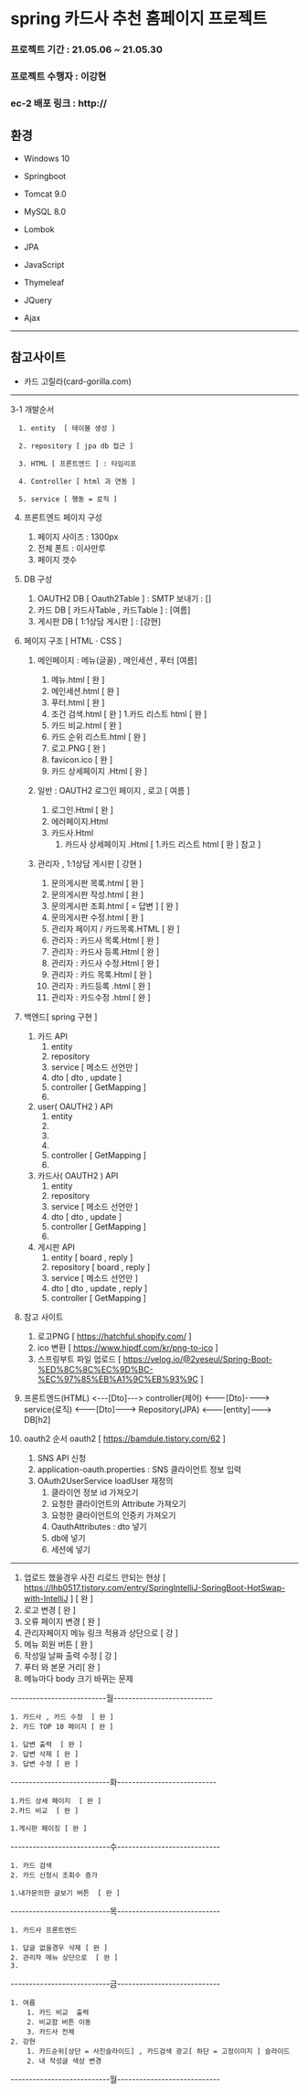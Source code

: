 # spring 카드사 추천 홈페이지 프로젝트

### 프로젝트 기간 : 21.05.06 ~ 21.05.30 

### 프로젝트 수행자 : 이강현

### ec-2 배포 링크 : http://
      
###   

## 환경

- Windows 10

- Springboot

- Tomcat 9.0

- MySQL 8.0

- Lombok

- JPA

- JavaScript

- Thymeleaf

- JQuery

- Ajax

--------------------
## 참고사이트

- 카드 고릴라(card-gorilla.com)

--------------------------

3-1 개발순서 

      1. entity  [ 테이블 생성 ]

      2. repository [ jpa db 접근 ] 

      3. HTML [ 프론트엔드 ] : 타임리프

      4. Controller [ html 과 연동 ] 

      5. service [ 행동 = 로직 ] 

4. 프론트엔드 페이지 구성
      1. 페이지 사이즈 : 1300px
      2. 전체 폰트 : 이사만루
      3. 페이지 갯수 
                 
5. DB 구성 
      1. OAUTH2 DB [ Oauth2Table ] : SMTP 보내기  : [] 
      2. 카드 DB   [ 카드사Table , 카드Table ]   : [여름]
      3. 게시판 DB [ 1:1상담 게시판 ]          : [강현]
      
6. 페이지 구조 [ HTML · CSS ]
      1. 메인페이지 : 메뉴(글꼴) , 메인세션 , 푸터 [여름]
            1. 메뉴.html [ 완 ]
            2. 메인세션.html [ 완 ]
            3. 푸터.html [ 완 ]
            5. 조건 검색.html  [ 완 ]
                  1.카드 리스트 html [ 완 ]
            7. 카드 비교.html  [ 완 ]
            8. 카드 순위 리스트.html [ 완 ]
            9. 로고.PNG [ 완 ]
            10. favicon.ico [ 완 ]
            11. 카드 상세페이지 .Html [ 완 ]
      2. 일반 : OAUTH2 로그인 페이지 , 로고 [ 여름 ]
            1. 로그인.Html [ 완 ]
            2. 에러페이지.Html
            3. 카드사.Html 
                  1. 카드사 상세페이지 .Html [ 1.카드 리스트 html [ 완 ] 참고 ]     
                
      4. 관리자 ,  1:1상담 게시판 [ 강현 ]
            1. 문의게시판 목록.html [ 완 ]
            2. 문의게시판 작성.html [ 완 ]
            3. 문의게시판 조회.html [ = 답변 ]  [ 완 ]
            4. 문의게시판 수정.html [ 완 ]
            5. 관리자 페이지 / 카드목록.HTML [ 완 ] 
            6. 관리자 : 카드사 목록.Html [ 완 ]
            7. 관리자 : 카드사 등록.Html  [ 완 ]
            8. 관리자 : 카드사 수정.Html [ 완 ]
            9. 관리자 : 카드 목록.Html  [ 완 ]
            10. 관리자 : 카드등록 .html [ 완 ]
            11. 관리자 : 카드수정 .html [ 완 ]

            
7. 백엔드[ spring 구현 ] 
      1. 카드 API
            1. entity
            2. repository
            3. service [ 메소드 선언만 ]
            4. dto [ dto , update ] 
            5. controller [ GetMapping ]  
            6. 
      2. user( OAUTH2 ) API
            1. entity
            2. 
            3. 
            4. 
            5. controller [ GetMapping ]  
            6. 
      3. 카드사( OAUTH2 ) API
            1. entity
            2. repository
            3. service [ 메소드 선언만 ]
            4. dto [ dto , update ] 
            5. controller [ GetMapping ]  
            6. 
      4. 게시판 API
            1. entity [ board , reply ] 
            2. repository [ board , reply ] 
            3. service [ 메소드 선언만 ]
            4. dto [ dto , update , reply ] 
            5. controller [ GetMapping ]  
           
           
8. 참고 사이트 
      1. 로고PNG  [ https://hatchful.shopify.com/ ]
      2. ico 변환 [ https://www.hipdf.com/kr/png-to-ico ]
      3. 스프링부트 파일 업로드 [ https://velog.io/@2yeseul/Spring-Boot-%ED%8C%8C%EC%9D%BC-%EC%97%85%EB%A1%9C%EB%93%9C ]


9. 프론트엔드(HTML) <---[Dto]---> controller(제어) <---[Dto]----> service(로직)  <---[Dto]---> Repository(JPA) <---[entity]---> DB[h2]


10. oauth2 순서  oauth2  [ https://bamdule.tistory.com/62 ]
	1. SNS API 신청 
	2. application-oauth.properties : SNS 클라이언트 정보 입력 
	3. OAuth2UserService
		loadUser 재정의 
		1. 클라이언 정보 id 가져오기
		2. 요청한 클라이언트의 Attribute 가져오기
		3. 요청한 클라이언트의 인증키 가져오기 
 		4. OauthAttributes :  dto 넣기 
		6. db에 넣기 		
		7. 세션에 넣기 


------------------------------------------------------------------------------------------

1. 업로드 했을경우 사진 리로드 안되는 현상  [ https://lhb0517.tistory.com/entry/SpringIntelliJ-SpringBoot-HotSwap-with-IntelliJ ] [ 완 ] 
2. 로고 변경 [ 완 ] 
3. 오류 페이지 변경 [ 완 ] 
4. 관리자페이지 메뉴 링크 적용과 상단으로  [ 강 ] 
5. 메뉴 회원 버튼 [ 완 ] 
6. 작성일 날짜 출력 수정 [ 강 ] 
7. 푸터 와 본문 거리[ 완 ] 
8. 메뉴마다 body 크기 바뀌는 문제 


--------------------------월---------------------------
	
	1. 카드사 , 카드 수정 	[ 완 ]
	2. 카드 TOP 10 페이지 [ 완 ]

	1. 답변 출력  [ 완 ]
	2. 답변 삭제 [ 완 ]
	3. 답변 수정 [ 완 ]

---------------------------화---------------------------

	1.카드 상세 페이지  [ 완 ]
	2.카드 비교  [ 완 ] 

	1.게시판 페이징 [ 완 ] 
	
	
---------------------------수----------------------------

	1. 카드 검색 
	2. 카드 신청시 조회수 증가

	1.내가문의한 글보기 버튼  [ 완 ] 

---------------------------목----------------------------

	1. 카드사 프론트엔드

	1. 답글 없을경우 삭제 [ 완 ] 
	2. 관리자 메뉴 상단으로  [ 완 ] 
	3. 

---------------------------금----------------------------

	1. 여름 
		1. 카드 비교  출력 
		2. 비교함 버튼 이동 
		3. 카드사 전체 
	2. 강현
		1. 카드순위[상단 = 사진슬라이드] , 카드검색 광고[ 하단 = 고정이미지 ] 슬라이드 
		2. 내 작성글 색상 변경 


---------------------------월----------------------------

